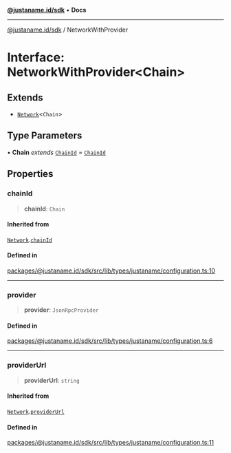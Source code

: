 [**@justaname.id/sdk**](../README.md) • **Docs**

***

[@justaname.id/sdk](../globals.md) / NetworkWithProvider

# Interface: NetworkWithProvider\<Chain\>

## Extends

- [`Network`](Network.md)\<`Chain`\>

## Type Parameters

• **Chain** *extends* [`ChainId`](../type-aliases/ChainId.md) = [`ChainId`](../type-aliases/ChainId.md)

## Properties

### chainId

> **chainId**: `Chain`

#### Inherited from

[`Network`](Network.md).[`chainId`](Network.md#chainid)

#### Defined in

[packages/@justaname.id/sdk/src/lib/types/justaname/configuration.ts:10](https://github.com/JustaName-id/JustaName-sdk/blob/dc845c10af242e3ca87d95ef392516ac0bfa8b95/packages/@justaname.id/sdk/src/lib/types/justaname/configuration.ts#L10)

***

### provider

> **provider**: `JsonRpcProvider`

#### Defined in

[packages/@justaname.id/sdk/src/lib/types/justaname/configuration.ts:6](https://github.com/JustaName-id/JustaName-sdk/blob/dc845c10af242e3ca87d95ef392516ac0bfa8b95/packages/@justaname.id/sdk/src/lib/types/justaname/configuration.ts#L6)

***

### providerUrl

> **providerUrl**: `string`

#### Inherited from

[`Network`](Network.md).[`providerUrl`](Network.md#providerurl)

#### Defined in

[packages/@justaname.id/sdk/src/lib/types/justaname/configuration.ts:11](https://github.com/JustaName-id/JustaName-sdk/blob/dc845c10af242e3ca87d95ef392516ac0bfa8b95/packages/@justaname.id/sdk/src/lib/types/justaname/configuration.ts#L11)
